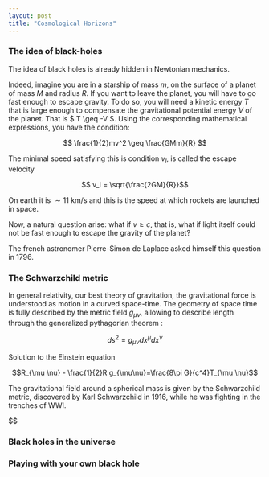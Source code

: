 ```yaml
---
layout: post
title: "Cosmological Horizons"
---
```


### The idea of black-holes

The idea of black holes is already hidden in Newtonian mechanics. 

Indeed, imagine you are in a starship of mass $m$, on the surface of a planet of mass $M$ and radius $R$. If you want to leave the planet, you will have to go fast enough to escape gravity. To do so, you will need a kinetic energy $T$ that is large enough to compensate the gravitational potential energy $V$ of the planet. That is $ T \geq -V  $.
Using the corresponding mathematical expressions, you have the condition:

$$ \frac{1}{2}mv^2 \geq \frac{GMm}{R}  $$

The minimal speed satisfying this is condition $v_l$, is called the escape velocity

$$ v_l = \sqrt{\frac{2GM}{R}}$$

On earth it is $\sim 11$ km/s and this is the speed at which rockets are launched in space.

Now, a natural question arise: what if $v \geq c$, that is, what if light itself could not be fast enough to escape the gravity of the planet?

The french astronomer Pierre-Simon de Laplace asked himself this question in 1796.

### The Schwarzchild metric

In general relativity, our best theory of gravitation, the gravitational force is understood as motion in a curved space-time. The geometry of space time is fully described by the metric field $g_{\mu\nu}$, allowing to describe length through the generalized pythagorian theorem :

$$ ds^2 = g_{\mu \nu}dx^\mu dx^\nu$$


Solution to the Einstein equation

$$R_{\mu \nu} - \frac{1}{2}R g_{\mu\nu}=\frac{8\pi G}{c^4}T_{\mu \nu}$$

The gravitational field around a spherical mass is given by the Schwarzchild metric, discovered by Karl Schwarzchild in 1916, while he was fighting in the trenches of WWI.

$$

### Black holes in the universe

### Playing with your own black hole


